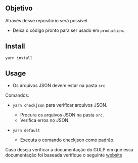 ## Objetivo

Através desse repositório será possível.

- Deixa o código pronto para ser usado em `production`.

## Install

`yarn install`

## Usage

- Os arquivos JSON devem estar na pasta `src`

Comandos:

- `yarn checkjson` para verificar arquivos JSON.
  - Procura os arquivos JSON na pasta `src`.
  - Verifica erros no JSON.

- `yarn default`
  - Executa o comando checkjson como padrão.

Caso deseja verificar a documentação do GULP em que essa documentação foi baseada verifique o seguinte [website](https://github.com/rogeriopvl/gulp-jsonlint)